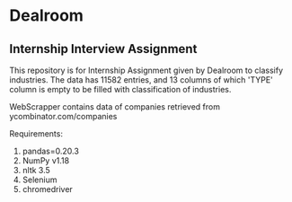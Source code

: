 # Dealroom
## Internship Interview Assignment
This repository is for Internship Assignment given by Dealroom to classify industries. The data has 11582 entries, and 13 columns of which 'TYPE' column is empty to be filled with classification of industries.

WebScrapper contains data of companies retrieved from ycombinator.com/companies

Requirements:

1. pandas=0.20.3
2. NumPy v1.18
3. nltk 3.5
4. Selenium
5. chromedriver
